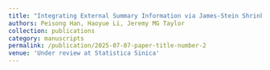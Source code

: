 ```yaml
---
title: "Integrating External Summary Information via James-Stein Shrinkage"
authors: Peisong Han, Haoyue Li, Jeremy MG Taylor
collection: publications
category: manuscripts
permalink: /publication/2025-07-07-paper-title-number-2
venue: 'Under review at Statistica Sinica'
---
```



